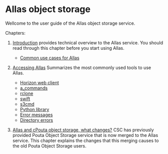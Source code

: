 # Allas object storage

Wellcome to the user guide of the Allas object storage service.

Chapters:

1.    [Introduction](./introduction.md) provides technical overview to the Allas service. You should read through this chapter before you start using Allas.
      * [Common use cases for Allas](./using_allas/common_use_cases.md)


2.    [Accessing Allas](./accessing_allas.md) Summarizes the most commonly used tools to use Allas. 
      * [Horizon web client](./using_allas/web_client.md)     
      * [a_commands](./using_allas/a_commands.md )
      * [rclone](./using_allas/rclone.md)
      * [swift](./using_allas/swift_client.md)
      * [s3cmd](./using_allas/s3_client.md)
      * [Python library](./using_allas/python_library.md)
      * [Error messages](./using_allas/error_messages.md)
      * [Directory errors](./using_allas/directory_object_error.md )


3.    [Allas and cPouta object storage, what changes?](./allas_cpouta_change.md) CSC has previously provided Pouta Object Storage service that is now merged to the Allas service. This chapter explains the changes that this merging causes to the old Pouta Object Storage users.
